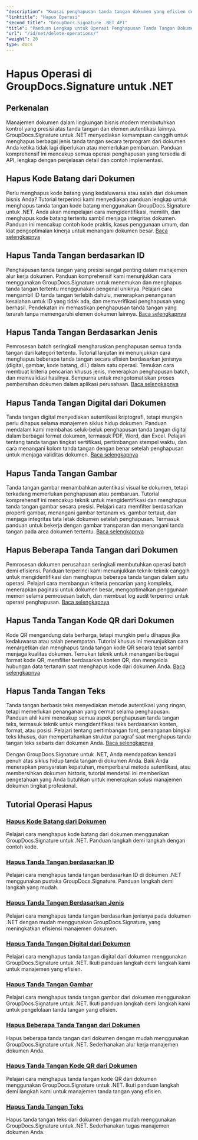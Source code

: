 ```yaml
---
"description": "Kuasai penghapusan tanda tangan dokumen yang efisien dengan GroupDocs.Signature untuk .NET. Pelajari cara menghapus kode batang, kode QR, tanda tangan digital, teks, dan gambar dengan tutorial langkah demi langkah yang komprehensif."
"linktitle": "Hapus Operasi"
"second_title": "GroupDocs.Signature .NET API"
"title": "Panduan Lengkap untuk Operasi Penghapusan Tanda Tangan Dokumen"
"url": "/id/net/delete-operations/"
"weight": 20
type: docs
---
```

# Hapus Operasi di GroupDocs.Signature untuk .NET

## Perkenalan

Manajemen dokumen dalam lingkungan bisnis modern membutuhkan kontrol yang presisi atas tanda tangan dan elemen autentikasi lainnya. GroupDocs.Signature untuk .NET menyediakan kemampuan canggih untuk menghapus berbagai jenis tanda tangan secara terprogram dari dokumen Anda ketika tidak lagi diperlukan atau memerlukan pembaruan. Panduan komprehensif ini mencakup semua operasi penghapusan yang tersedia di API, lengkap dengan penjelasan detail dan contoh implementasi.

## Hapus Kode Batang dari Dokumen
Perlu menghapus kode batang yang kedaluwarsa atau salah dari dokumen bisnis Anda? Tutorial terperinci kami menyediakan panduan lengkap untuk menghapus tanda tangan kode batang menggunakan GroupDocs.Signature untuk .NET. Anda akan mempelajari cara mengidentifikasi, memilih, dan menghapus kode batang tertentu sambil menjaga integritas dokumen. Panduan ini mencakup contoh kode praktis, kasus penggunaan umum, dan kiat pengoptimalan kinerja untuk menangani dokumen besar. [Baca selengkapnya](./delete-barcode/)

## Hapus Tanda Tangan berdasarkan ID
Penghapusan tanda tangan yang presisi sangat penting dalam manajemen alur kerja dokumen. Panduan komprehensif kami menunjukkan cara menggunakan GroupDocs.Signature untuk menemukan dan menghapus tanda tangan tertentu menggunakan pengenal uniknya. Pelajari cara mengambil ID tanda tangan terlebih dahulu, menerapkan penanganan kesalahan untuk ID yang tidak ada, dan memverifikasi penghapusan yang berhasil. Pendekatan ini memastikan penghapusan tanda tangan yang terarah tanpa memengaruhi elemen dokumen lainnya. [Baca selengkapnya](./delete-signature-by-id/)

## Hapus Tanda Tangan Berdasarkan Jenis
Pemrosesan batch seringkali mengharuskan penghapusan semua tanda tangan dari kategori tertentu. Tutorial lanjutan ini menunjukkan cara menghapus beberapa tanda tangan secara efisien berdasarkan jenisnya (digital, gambar, kode batang, dll.) dalam satu operasi. Temukan cara membuat kriteria pencarian khusus jenis, menerapkan penghapusan batch, dan memvalidasi hasilnya. Sempurna untuk mengotomatiskan proses pembersihan dokumen dalam aplikasi perusahaan. [Baca selengkapnya](./delete-signature-by-type/)

## Hapus Tanda Tangan Digital dari Dokumen
Tanda tangan digital menyediakan autentikasi kriptografi, tetapi mungkin perlu dihapus selama manajemen siklus hidup dokumen. Panduan mendalam kami membahas seluk-beluk penghapusan tanda tangan digital dalam berbagai format dokumen, termasuk PDF, Word, dan Excel. Pelajari tentang tanda tangan tingkat sertifikasi, pertimbangan stempel waktu, dan cara menangani kolom tanda tangan dengan benar setelah penghapusan untuk menjaga validitas dokumen. [Baca selengkapnya](./delete-digital-signature/)

## Hapus Tanda Tangan Gambar
Tanda tangan gambar menambahkan autentikasi visual ke dokumen, tetapi terkadang memerlukan penghapusan atau pembaruan. Tutorial komprehensif ini mencakup teknik untuk mengidentifikasi dan menghapus tanda tangan gambar secara presisi. Pelajari cara memfilter berdasarkan properti gambar, menangani gambar tertanam vs. gambar tertaut, dan menjaga integritas tata letak dokumen setelah penghapusan. Termasuk panduan untuk bekerja dengan gambar transparan dan menangani tanda tangan pada area dokumen tertentu. [Baca selengkapnya](./delete-image-signature/)

## Hapus Beberapa Tanda Tangan dari Dokumen
Pemrosesan dokumen perusahaan seringkali membutuhkan operasi batch demi efisiensi. Panduan terperinci kami menunjukkan teknik-teknik canggih untuk mengidentifikasi dan menghapus beberapa tanda tangan dalam satu operasi. Pelajari cara membangun kriteria pencarian yang kompleks, menerapkan paginasi untuk dokumen besar, mengoptimalkan penggunaan memori selama pemrosesan batch, dan membuat log audit terperinci untuk operasi penghapusan. [Baca selengkapnya](./delete-multiple-signatures/)

## Hapus Tanda Tangan Kode QR dari Dokumen
Kode QR mengandung data berharga, tetapi mungkin perlu dihapus jika kedaluwarsa atau salah penempatan. Tutorial khusus ini menunjukkan cara menargetkan dan menghapus tanda tangan kode QR secara tepat sambil menjaga kualitas dokumen. Temukan teknik untuk menangani berbagai format kode QR, memfilter berdasarkan konten QR, dan mengelola hubungan data tertanam saat menghapus kode dari dokumen Anda. [Baca selengkapnya](./delete-qr-code-signature/)

## Hapus Tanda Tangan Teks
Tanda tangan berbasis teks menyediakan metode autentikasi yang ringan, tetapi memerlukan penanganan yang cermat selama penghapusan. Panduan ahli kami mencakup semua aspek penghapusan tanda tangan teks, termasuk teknik untuk mengidentifikasi teks berdasarkan konten, format, atau posisi. Pelajari tentang pertimbangan font, penanganan bingkai teks khusus, dan mempertahankan struktur paragraf saat menghapus tanda tangan teks sebaris dari dokumen Anda. [Baca selengkapnya](./delete-text-signature/)

Dengan GroupDocs.Signature untuk .NET, Anda mendapatkan kendali penuh atas siklus hidup tanda tangan di dokumen Anda. Baik Anda menerapkan persyaratan kepatuhan, memperbarui metode autentikasi, atau membersihkan dokumen historis, tutorial mendetail ini memberikan pengetahuan yang Anda butuhkan untuk menerapkan solusi manajemen dokumen tingkat profesional.

## Tutorial Operasi Hapus
### [Hapus Kode Batang dari Dokumen](./delete-barcode/)
Pelajari cara menghapus kode batang dari dokumen menggunakan GroupDocs.Signature untuk .NET. Panduan langkah demi langkah dengan contoh kode.
### [Hapus Tanda Tangan berdasarkan ID](./delete-signature-by-id/)
Pelajari cara menghapus tanda tangan berdasarkan ID di dokumen .NET menggunakan pustaka GroupDocs.Signature. Panduan langkah demi langkah yang mudah.
### [Hapus Tanda Tangan Berdasarkan Jenis](./delete-signature-by-type/)
Pelajari cara menghapus tanda tangan berdasarkan jenisnya pada dokumen .NET dengan mudah menggunakan GroupDocs.Signature, yang meningkatkan efisiensi manajemen dokumen.
### [Hapus Tanda Tangan Digital dari Dokumen](./delete-digital-signature/)
Pelajari cara menghapus tanda tangan digital dari dokumen menggunakan GroupDocs.Signature untuk .NET. Ikuti panduan langkah demi langkah kami untuk manajemen yang efisien.
### [Hapus Tanda Tangan Gambar](./delete-image-signature/)
Pelajari cara menghapus tanda tangan gambar dari dokumen menggunakan GroupDocs.Signature untuk .NET. Ikuti panduan langkah demi langkah kami untuk pengelolaan tanda tangan yang efisien.
### [Hapus Beberapa Tanda Tangan dari Dokumen](./delete-multiple-signatures/)
Hapus beberapa tanda tangan dari dokumen dengan mudah menggunakan GroupDocs.Signature untuk .NET. Sederhanakan alur kerja manajemen dokumen Anda.
### [Hapus Tanda Tangan Kode QR dari Dokumen](./delete-qr-code-signature/)
Pelajari cara menghapus tanda tangan kode QR dari dokumen menggunakan GroupDocs.Signature untuk .NET. Ikuti panduan langkah demi langkah kami untuk manajemen tanda tangan yang efisien.
### [Hapus Tanda Tangan Teks](./delete-text-signature/)
Hapus tanda tangan teks dari dokumen dengan mudah menggunakan GroupDocs.Signature untuk .NET. Sederhanakan tugas manajemen dokumen Anda.